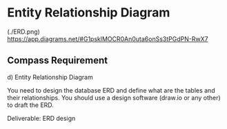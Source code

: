 # Entity Relationship Diagram

(./ERD.png)
https://app.diagrams.net/#G1psklMOCR0An0uta6onSs3tPGdPN-RwX7

## Compass Requirement

d) Entity Relationship Diagram

You need to design the database ERD and define what are the tables and their relationships. You should use a design software (draw.io or any other) to draft the ERD.

Deliverable: ERD design
